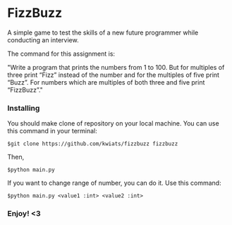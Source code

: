 # FizzBuzz
A simple game to test the skills of a new future programmer while conducting an interview.

The command for this assignment is:

"Write a program that prints the numbers from 1 to 100. But for multiples of three print “Fizz” instead of the number and for the multiples of five print “Buzz”. For numbers which are multiples of both three and five print “FizzBuzz”."

### Installing

You should make clone of repository on your local machine. You can use this command in your terminal:

    $git clone https://github.com/kwiats/fizzbuzz fizzbuzz

Then,

    $python main.py 

If you want to change range of number, you can do it. Use this command:

    $python main.py <value1 :int> <value2 :int>


### Enjoy! <3